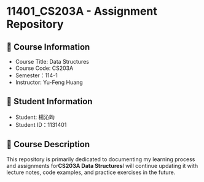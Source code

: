 # 11401_CS203A - Assignment Repository

## 📘 Course Information
- Course Title: Data Structures
- Course Code: CS203A 
- Semester：114-1   
- Instructor: Yu-Feng Huang  

## 👤 Student Information
- Student: 楊沁昀 
- Student ID：1131401  

## 📂 Course Description
This repository is primarily dedicated to documenting my learning process and assignments for**CS203A Data Structures**I will continue updating it with lecture notes, code examples, and practice exercises in the future.
